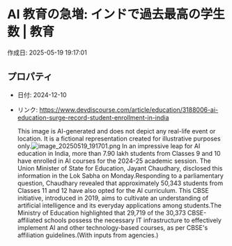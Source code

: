 # AI 教育の急増: インドで過去最高の学生数 | 教育

作成日: 2025-05-19 19:17:01

## プロパティ

- 日付: 2024-12-10
- リンク: https://www.devdiscourse.com/article/education/3188006-ai-education-surge-record-student-enrollment-in-india

   This image is AI-generated and does not depict any real-life event or location. It is a fictional representation created for illustrative purposes only.![image_20250519_191701.png](../assets/image_20250519_191701.png)
In an impressive leap for AI education in India, more than 7.90 lakh students from Classes 9 and 10 have enrolled in AI courses for the 2024-25 academic session. The Union Minister of State for Education, Jayant Chaudhary, disclosed this information in the Lok Sabha on Monday.Responding to a parliamentary question, Chaudhary revealed that approximately 50,343 students from Classes 11 and 12 have also opted for the AI curriculum. This CBSE initiative, introduced in 2019, aims to cultivate an understanding of artificial intelligence and its everyday applications among students.The Ministry of Education highlighted that 29,719 of the 30,373 CBSE-affiliated schools possess the necessary IT infrastructure to effectively implement AI and other technology-based courses, as per CBSE's affiliation guidelines.(With inputs from agencies.)
